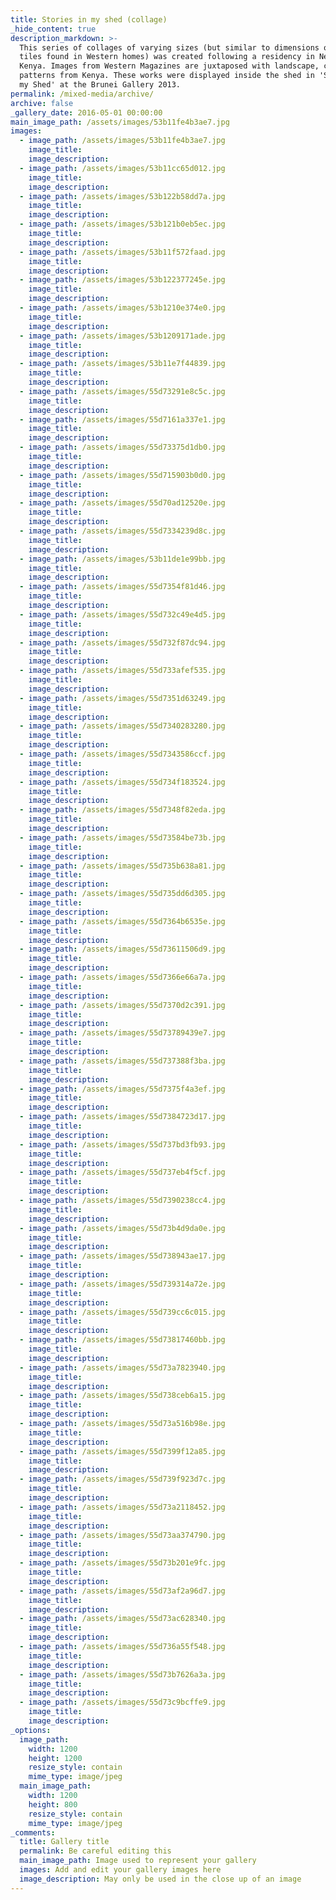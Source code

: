 ```yaml
---
title: Stories in my shed (collage)
_hide_content: true
description_markdown: >-
  This series of collages of varying sizes (but similar to dimensions of wall
  tiles found in Western homes) was created following a residency in Neyri,
  Kenya. Images from Western Magazines are juxtaposed with landscape, colour and
  patterns from Kenya. These works were displayed inside the shed in 'Stories in
  my Shed' at the Brunei Gallery 2013.
permalink: /mixed-media/archive/
archive: false
_gallery_date: 2016-05-01 00:00:00
main_image_path: /assets/images/53b11fe4b3ae7.jpg
images:
  - image_path: /assets/images/53b11fe4b3ae7.jpg
    image_title:
    image_description:
  - image_path: /assets/images/53b11cc65d012.jpg
    image_title:
    image_description:
  - image_path: /assets/images/53b122b58dd7a.jpg
    image_title:
    image_description:
  - image_path: /assets/images/53b121b0eb5ec.jpg
    image_title:
    image_description:
  - image_path: /assets/images/53b11f572faad.jpg
    image_title:
    image_description:
  - image_path: /assets/images/53b122377245e.jpg
    image_title:
    image_description:
  - image_path: /assets/images/53b1210e374e0.jpg
    image_title:
    image_description:
  - image_path: /assets/images/53b1209171ade.jpg
    image_title:
    image_description:
  - image_path: /assets/images/53b11e7f44839.jpg
    image_title:
    image_description:
  - image_path: /assets/images/55d73291e8c5c.jpg
    image_title:
    image_description:
  - image_path: /assets/images/55d7161a337e1.jpg
    image_title:
    image_description:
  - image_path: /assets/images/55d73375d1db0.jpg
    image_title:
    image_description:
  - image_path: /assets/images/55d715903b0d0.jpg
    image_title:
    image_description:
  - image_path: /assets/images/55d70ad12520e.jpg
    image_title:
    image_description:
  - image_path: /assets/images/55d7334239d8c.jpg
    image_title:
    image_description:
  - image_path: /assets/images/53b11de1e99bb.jpg
    image_title:
    image_description:
  - image_path: /assets/images/55d7354f81d46.jpg
    image_title:
    image_description:
  - image_path: /assets/images/55d732c49e4d5.jpg
    image_title:
    image_description:
  - image_path: /assets/images/55d732f87dc94.jpg
    image_title:
    image_description:
  - image_path: /assets/images/55d733afef535.jpg
    image_title:
    image_description:
  - image_path: /assets/images/55d7351d63249.jpg
    image_title:
    image_description:
  - image_path: /assets/images/55d7340283280.jpg
    image_title:
    image_description:
  - image_path: /assets/images/55d7343586ccf.jpg
    image_title:
    image_description:
  - image_path: /assets/images/55d734f183524.jpg
    image_title:
    image_description:
  - image_path: /assets/images/55d7348f82eda.jpg
    image_title:
    image_description:
  - image_path: /assets/images/55d73584be73b.jpg
    image_title:
    image_description:
  - image_path: /assets/images/55d735b638a81.jpg
    image_title:
    image_description:
  - image_path: /assets/images/55d735dd6d305.jpg
    image_title:
    image_description:
  - image_path: /assets/images/55d7364b6535e.jpg
    image_title:
    image_description:
  - image_path: /assets/images/55d73611506d9.jpg
    image_title:
    image_description:
  - image_path: /assets/images/55d7366e66a7a.jpg
    image_title:
    image_description:
  - image_path: /assets/images/55d7370d2c391.jpg
    image_title:
    image_description:
  - image_path: /assets/images/55d73789439e7.jpg
    image_title:
    image_description:
  - image_path: /assets/images/55d737388f3ba.jpg
    image_title:
    image_description:
  - image_path: /assets/images/55d7375f4a3ef.jpg
    image_title:
    image_description:
  - image_path: /assets/images/55d7384723d17.jpg
    image_title:
    image_description:
  - image_path: /assets/images/55d737bd3fb93.jpg
    image_title:
    image_description:
  - image_path: /assets/images/55d737eb4f5cf.jpg
    image_title:
    image_description:
  - image_path: /assets/images/55d7390238cc4.jpg
    image_title:
    image_description:
  - image_path: /assets/images/55d73b4d9da0e.jpg
    image_title:
    image_description:
  - image_path: /assets/images/55d738943ae17.jpg
    image_title:
    image_description:
  - image_path: /assets/images/55d739314a72e.jpg
    image_title:
    image_description:
  - image_path: /assets/images/55d739cc6c015.jpg
    image_title:
    image_description:
  - image_path: /assets/images/55d73817460bb.jpg
    image_title:
    image_description:
  - image_path: /assets/images/55d73a7823940.jpg
    image_title:
    image_description:
  - image_path: /assets/images/55d738ceb6a15.jpg
    image_title:
    image_description:
  - image_path: /assets/images/55d73a516b98e.jpg
    image_title:
    image_description:
  - image_path: /assets/images/55d7399f12a85.jpg
    image_title:
    image_description:
  - image_path: /assets/images/55d739f923d7c.jpg
    image_title:
    image_description:
  - image_path: /assets/images/55d73a2118452.jpg
    image_title:
    image_description:
  - image_path: /assets/images/55d73aa374790.jpg
    image_title:
    image_description:
  - image_path: /assets/images/55d73b201e9fc.jpg
    image_title:
    image_description:
  - image_path: /assets/images/55d73af2a96d7.jpg
    image_title:
    image_description:
  - image_path: /assets/images/55d73ac628340.jpg
    image_title:
    image_description:
  - image_path: /assets/images/55d736a55f548.jpg
    image_title:
    image_description:
  - image_path: /assets/images/55d73b7626a3a.jpg
    image_title:
    image_description:
  - image_path: /assets/images/55d73c9bcffe9.jpg
    image_title:
    image_description:
_options:
  image_path:
    width: 1200
    height: 1200
    resize_style: contain
    mime_type: image/jpeg
  main_image_path:
    width: 1200
    height: 800
    resize_style: contain
    mime_type: image/jpeg
_comments:
  title: Gallery title
  permalink: Be careful editing this
  main_image_path: Image used to represent your gallery
  images: Add and edit your gallery images here
  image_description: May only be used in the close up of an image
---
```


